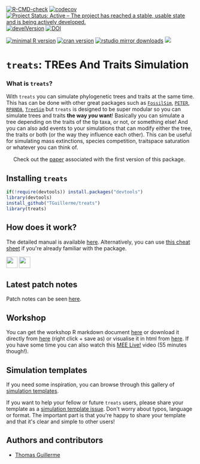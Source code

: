 [![R-CMD-check](https://github.com/TGuillerme/treats/workflows/R-CMD-check/badge.svg)](https://github.com/TGuillerme/treats/actions)
[![codecov](https://codecov.io/gh/TGuillerme/treats/graph/badge.svg?token=NY0M0TX334)](https://codecov.io/gh/TGuillerme/treats)
[![Project Status: Active – The project has reached a stable, usable state and is being actively developed.](https://www.repostatus.org/badges/latest/active.svg)](https://www.repostatus.org/#active)
[![develVersion](https://img.shields.io/badge/devel%20version-1.0.7-green.svg?style=flat)](https://github.com/TGuillerme/treats/tree/master)
[![DOI](https://zenodo.org/badge/299272555.svg)](https://zenodo.org/badge/latestdoi/299272555)

[![minimal R version](https://img.shields.io/badge/R%3E%3D-4.0.0-6666ff.svg)](https://cran.r-project.org/)
[![cran version](http://www.r-pkg.org/badges/version/treats)](https://cran.r-project.org/package=treats)
[![rstudio mirror downloads](http://cranlogs.r-pkg.org/badges/grand-total/treats)](https://github.com/metacran/cranlogs.app)
![](http://cranlogs.r-pkg.org/badges/treats)

# `treats`: TREes And Traits Simulation

### What is `treats`?

With `treats` you can simulate phylogenetic trees and traits at the same time.
This has can be done with other great packages such as [`FossilSim`](https://cran.r-project.org/package=FossilSim), [`PETER`](https://github.com/PuttickMacroevolution/PETER), [`RPANDA`](https://cran.r-project.org/package=RPANDA), [`TreeSim`](https://cran.r-project.org/package=TreeSim) but `treats` is designed to be super modular so you can simulate trees and traits **the way _you_ want**!
Basically you can simulate a tree depending on the traits of the tip taxa, or not, or something else!
And you can also add events to your simulations that can modify either the tree, the traits or both (or the way they influence each other).
This can be useful for simulating mass extinctions, species competition, traitspace saturation or whatever you can think of.

<!-- ![](TreatYoSelf.jpg) -->

<a href="https://besjournals.onlinelibrary.wiley.com/doi/10.1111/2041-210X.14306"><img src="http://tguillerme.github.io/images/OA.png" height="15" widht="5"/></a> 
Check out the [paper](https://besjournals.onlinelibrary.wiley.com/doi/10.1111/2041-210X.14306) associated with the first version of this package.

## Installing `treats`

```r
if(!require(devtools)) install.packages("devtools")
library(devtools)
install_github("TGuillerme/treats")
library(treats)
```

## How does it work?

The detailed manual is available [here](http://tguillerme.github.io/treats.html). Alternatively, you can use [this cheat sheet](https://github.com/TGuillerme/treats/blob/master/inst/gitbook/treats_cheat_sheet.pdf) if you're already familiar with the package. 

<a href="https://tguillerme.github.io/treats.html"><img src="http://tguillerme.github.io/images/rawgit.png" height="30"/></a> <a href="https://github.com/TGuillerme/treats/blob/master/inst/gitbook/_book/treats_manual.pdf"><img src="http://tguillerme.github.io/images/pdf.gif" height="30"/></a> 


## Latest patch notes

Patch notes can be seen [here](https://github.com/TGuillerme/treats/blob/master/NEWS.md).

## Workshop

You can get the workshop R markdown document [here](https://github.com/TGuillerme/treats/blob/master/inst/vignettes/treats_workshop.Rmd) or download it directly from [here](https://raw.githubusercontent.com/TGuillerme/treats/master/inst/vignettes/treats_workshop.Rmd) (right click + save as) or visualise it in html from [here](https://cdn.githubraw.com/TGuillerme/treats/master/inst/vignettes/treats_workshop.html). If you have some time you can also watch this [MEE Live!](https://www.youtube.com/watch?v=QUhaFZxER2I) video (55 minutes though!). 

## Simulation templates

If you need some inspiration, you can browse through this gallery of [simulation templates](https://github.com/TGuillerme/treats/issues?q=is%3Aopen+is%3Aissue+label%3A%22simulation+template%22).

If you want to help your fellow or future `treats` users, please share your template as a [simulation template issue](https://github.com/TGuillerme/treats/issues/new?assignees=&labels=simulation+template&projects=&template=simulation-template.md&title=Simulate+something). Don't worry about typos, language or format. The important part is that you're happy to share your template and that it's clear and simple to other users!


Authors and contributors
-------

* [Thomas Guillerme](http://tguillerme.github.io)
